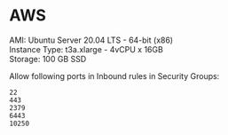 # AWS

AMI: Ubuntu Server 20.04 LTS - 64-bit (x86) \
Instance Type: t3a.xlarge - 4vCPU x 16GB \
Storage: 100 GB SSD

Allow following ports in Inbound rules in Security Groups:
```
22
443
2379
6443
10250
```
